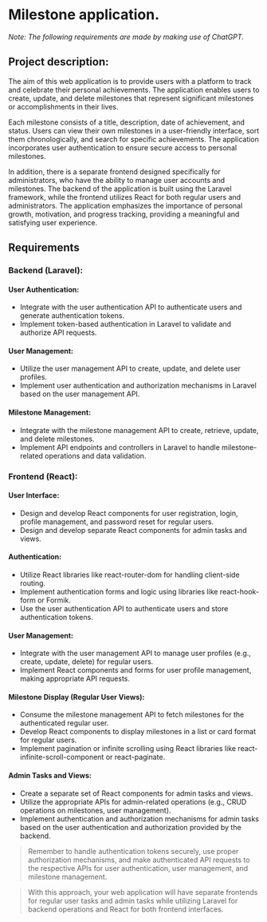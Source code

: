 # Milestone application. 
_Note: The following requirements are made by making use of ChatGPT._

## Project description: 
The aim of this web application is to provide users with a platform to track and celebrate their personal achievements. 
The application enables users to create, update, and delete milestones that represent significant milestones or 
accomplishments in their lives. 

Each milestone consists of a title, description, date of achievement, and status. Users 
can view their own milestones in a user-friendly interface, sort them chronologically, and search for specific 
achievements. The application incorporates user authentication to ensure secure access to personal milestones.

In addition, there is a separate frontend designed specifically for administrators, who have the ability to manage user 
accounts and milestones. The backend of the application is built using the Laravel framework, while the frontend utilizes 
React for both regular users and administrators. The application emphasizes the importance of personal growth, motivation, 
and progress tracking, providing a meaningful and satisfying user experience.

## Requirements
### Backend (Laravel):
#### User Authentication:
- Integrate with the user authentication API to authenticate users and generate authentication tokens.
- Implement token-based authentication in Laravel to validate and authorize API requests.

#### User Management:
- Utilize the user management API to create, update, and delete user profiles.
- Implement user authentication and authorization mechanisms in Laravel based on the user management API.

#### Milestone Management:
- Integrate with the milestone management API to create, retrieve, update, and delete milestones.
- Implement API endpoints and controllers in Laravel to handle milestone-related operations and data validation.

### Frontend (React):
#### User Interface:
- Design and develop React components for user registration, login, profile management, and password reset for regular 
users.
- Design and develop separate React components for admin tasks and views.

#### Authentication:
- Utilize React libraries like react-router-dom for handling client-side routing.
- Implement authentication forms and logic using libraries like react-hook-form or Formik.
- Use the user authentication API to authenticate users and store authentication tokens.

#### User Management:
- Integrate with the user management API to manage user profiles (e.g., create, update, delete) for regular users.
- Implement React components and forms for user profile management, making appropriate API requests.

#### Milestone Display (Regular User Views):
- Consume the milestone management API to fetch milestones for the authenticated regular user.
- Develop React components to display milestones in a list or card format for regular users.
- Implement pagination or infinite scrolling using React libraries like react-infinite-scroll-component or react-paginate.

#### Admin Tasks and Views:
- Create a separate set of React components for admin tasks and views.
- Utilize the appropriate APIs for admin-related operations (e.g., CRUD operations on milestones, user management).
- Implement authentication and authorization mechanisms for admin tasks based on the user authentication and authorization provided by the backend.

> Remember to handle authentication tokens securely, use proper authorization mechanisms, and make authenticated API requests to the respective APIs for user authentication, user management, and milestone management.

> With this approach, your web application will have separate frontends for regular user tasks and admin tasks while  utilizing Laravel for backend operations and React for both frontend interfaces.
